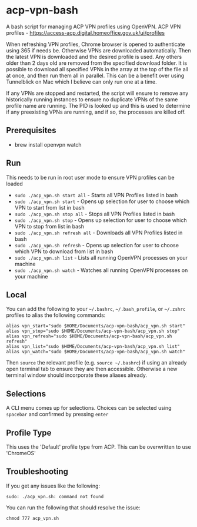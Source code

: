 # acp-vpn-bash
A bash script for managing ACP VPN profiles using OpenVPN.
ACP VPN profiles - https://access-acp.digital.homeoffice.gov.uk/ui/profiles

When refreshing VPN profiles, Chrome browser is opened to authenticate using 365 if needs be. Otherwise VPNs are downloaded automatically. Then the latest VPN is downloaded and the desired profile is used. Any others older than 2 days old are removed from the specified download folder. It is possible to download all specified VPNs in the array at the top of the file all at once, and then run them all in parallel. This can be a benefit over using Tunnelblick on Mac which I believe can only run one at a time.

If any VPNs are stopped and restarted, the script will ensure to remove any historically running instances to ensure no duplicate VPNs of the same profile name are running. The PID is looked up and this is used to determine if any preexisting VPNs are running, and if so, the processes are killed off.

## Prerequisites
- brew install openvpn watch

## Run
This needs to be run in root user mode to ensure VPN profiles can be loaded
- `sudo ./acp_vpn.sh start all` - Starts all VPN Profiles listed in bash
- `sudo ./acp_vpn.sh start` - Opens up selection for user to choose which VPN to start from list in bash
- `sudo ./acp_vpn.sh stop all` - Stops all VPN Profiles listed in bash
- `sudo ./acp_vpn.sh stop` - Opens up selection for user to choose which VPN to stop from list in bash
- `sudo ./acp_vpn.sh refresh all` - Downloads all VPN Profiles listed in bash
- `sudo ./acp_vpn.sh refresh` - Opens up selection for user to choose which VPN to download from list in bash
- `sudo ./acp_vpn.sh list` - Lists all running OpenVPN processes on your machine
- `sudo ./acp_vpn.sh watch` - Watches all running OpenVPN processes on your machine

## Local
You can add the following to your `~/.bashrc`, `~/.bash_profile`, or `~/.zshrc` profiles to alias the following commands:
```
alias vpn_start="sudo $HOME/Documents/acp-vpn-bash/acp_vpn.sh start"
alias vpn_stop="sudo $HOME/Documents/acp-vpn-bash/acp_vpn.sh stop"
alias vpn_refresh="sudo $HOME/Documents/acp-vpn-bash/acp_vpn.sh refresh"
alias vpn_list="sudo $HOME/Documents/acp-vpn-bash/acp_vpn.sh list"
alias vpn_watch="sudo $HOME/Documents/acp-vpn-bash/acp_vpn.sh watch"
```
Then `source` the relevant profile (e.g. `source ~/.bashrc`) if using an already open terminal tab to ensure they are then accessible. Otherwise a new terminal window should incorporate these aliases already.

## Selections
A CLI menu comes up for selections. Choices can be selected using `spacebar` and confirmed by pressing `enter`

## Profile Type
This uses the 'Default' profile type from ACP. This can be overwritten to use 'ChromeOS'

## Troubleshooting
If you get any issues like the following:
```
sudo: ./acp_vpn.sh: command not found
```
You can run the following that should resolve the issue:
```
chmod 777 acp_vpn.sh
```
